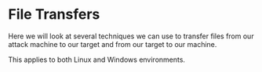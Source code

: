 # File Transfers

Here we will look at several techniques we can use to transfer files from our attack machine to our target and from our target to our machine.

This applies to both Linux and Windows environments.

